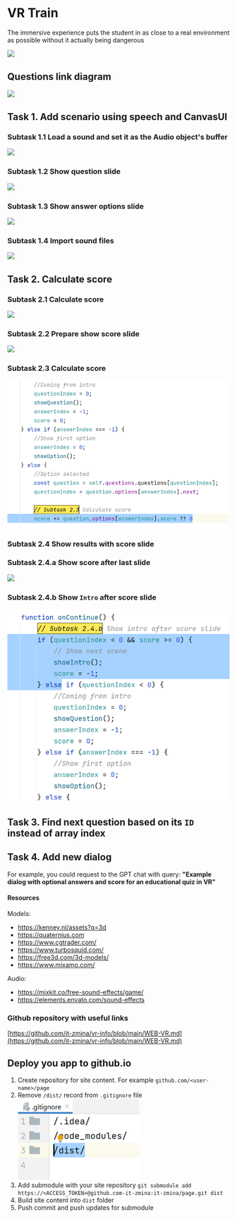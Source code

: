 # VR Train

The immersive experience puts the student in as close
to a real environment as possible without it actually
being dangerous

![](docs/Scenario.jpg)

## Questions link diagram
![](docs/QuestionMap.png)

## Task 1. Add scenario using speech and CanvasUI

### Subtask 1.1 Load a sound and set it as the Audio object's buffer

![](docs/subtask1.1.png)

### Subtask 1.2 Show question slide

![](docs/subtask1.2.png)

### Subtask 1.3 Show answer options slide

![](docs/subtask1.3.png)

### Subtask 1.4 Import sound files

![](docs/subtask1.4.png)

## Task 2. Calculate score

### Subtask 2.1 Calculate score

![](docs/subtask2.1.png)

### Subtask 2.2 Prepare show score slide

![](docs/subtask2.2.png)

### Subtask 2.3 Calculate score

![](docs/subtask2.3.png)

### Subtask 2.4 Show results with score slide

### Subtask 2.4.a Show score after last slide

![](docs/subtask2.4.a.png)

### Subtask 2.4.b Show `Intro` after score slide

![](docs/subtask2.4.b.png)

## Task 3. Find next question based on its `ID` instead of array index

## Task 4. Add new dialog

For example, you could request to the GPT chat with query:
__"Example dialog with optional answers and score for an educational quiz in VR"__

#### Resources

Models:
- https://kenney.nl/assets?q=3d
- https://quaternius.com
- https://www.cgtrader.com/
- https://www.turbosquid.com/
- https://free3d.com/3d-models/
- https://www.mixamo.com/

Audio:
- https://mixkit.co/free-sound-effects/game/
- https://elements.envato.com/sound-effects

### Github repository with useful links

[https://github.com/it-zmina/vr-info/blob/main/WEB-VR.md](https://github.com/it-zmina/vr-info/blob/main/WEB-VR.md)

## Deploy you app to github.io

1. Create repository for site content. For example `github.com/<user-name>/page`
2. Remove `/dist/` record from `.gitignore` file ![](docs/gitignore.png)
3. Add submodule with your site repository ```git submodule add https://<ACCESS_TOKEN>@github.com-it-zmina:it-zmina/page.git dist```
4. Build site content into `dist` folder
5. Push commit and push updates for submodule